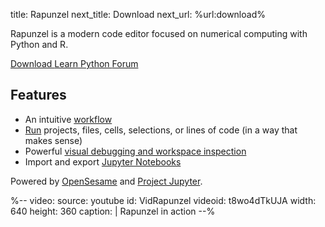title: Rapunzel
next_title: Download
next_url: %url:download%


Rapunzel is a modern code editor focused on numerical computing with Python and R.

<div class="btn-group" role="group" aria-label="...">
  <a role="button" class="btn btn-success" href="%url:download%">
		<span class="glyphicon glyphicon-download" aria-hidden="true"></span>
		Download
	 </a>
  <a role="button" class="btn btn-success" href="https://python.cogsci.nl/">
  <span class="glyphicon glyphicon-education" aria-hidden="true"></span>
  	Learn Python
  </a>
  <a role="button" class="btn btn-success" href="https://forum.cogsci.nl/">
  <span class="glyphicon glyphicon-comment" aria-hidden="true"></span>
  Forum</a>
</div>


## Features

- An intuitive [workflow](%url:workflow%)
- [Run](%url:running%) projects, files, cells, selections, or lines of code (in a way that makes sense)
- Powerful [visual debugging and workspace inspection](%url:debugging%)
- Import and export [Jupyter Notebooks](%url:notebooks%)


Powered by [OpenSesame](https://osdoc.cogsci.nl/) and [Project Jupyter](https://jupyter.org/).


%--
video:
 source: youtube
 id: VidRapunzel
 videoid: t8wo4dTkUJA
 width: 640
 height: 360
 caption: |
  Rapunzel in action
--%
